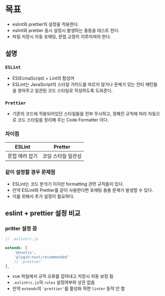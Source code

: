 # 목표
- eslint와 prettier의 설정을 적용한다.
- eslint와 prettier 동시 설정시 발생하는 충동을 테스트 한다.
- 파일 저장시 자동 포매팅, 문법 교정이 이루어져야 한다.

## 설명

### `ESLint`
- ES(EcmaScript) + Lint의 합성어
- ESLint는 JavaScript의 스타일 가이드를 따르지 않거나 문제가 있는 안티 패턴들을 찾아주고 일관된 코드 스타일로 작성하도록 도와준다.

### `Prettier`
- 기존의 코드에 적용되어있던 스타일들을 전부 무시하고, 정해진 규칙에 따라 자동으로 코드 스타일을 정리해 주는 Code Formatter 이다.

### 차이점
| ESLint | Pretter |
| --- | --- |
| 문접 에러 잡기 | 코딩 스타일 일관성 |

### 같이 설정할 경우 문제점
- ESLint는 코드 분석기 이지만 formatting 관련 규칙들이 있다.
- 만약 ESLint와 Prettier를 같이 사용한다면 포매팅 충돌 문제가 발생할 수 있다.
- 이를 위해서 추가 설정이 필요하다.


## eslint + prettier 설정 비교

### pritter 설정 끔
```javascript
// .eslintrc.js

extends: [
    '@nuxtjs',
    'plugin:nuxt/recommended'
    // 'prettier'
],
```
- vue 파일에서 규칙 오류를 잡아내고 저장시 자동 보정 됨
- `.eslintrc.js`의 `rules` 설정여부와 상관 없음
- 만약 `extends`의 `'prettier'`를 활성화 하면 `linter` 동작 안 함